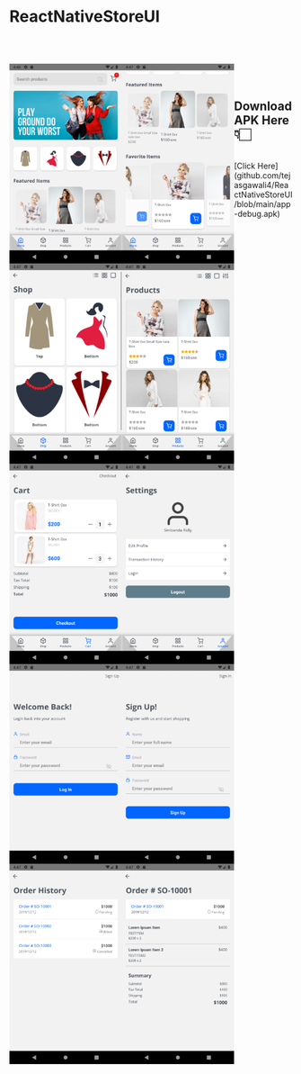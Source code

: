 # ReactNativeStoreUI

</br><br>
<div>
  <img align="left" src="/screenshots/1.png" width="200"/> 
  <img align="left" src="/screenshots/2.png" width="200"/> 
  <img align="left" src="/screenshots/3.png" width="200"/> 
  <img align="left" src="/screenshots/4.png" width="200"/> 
  <img align="left" src="/screenshots/5.png" width="200"/> 
  <img align="left" src="/screenshots/6.png" width="200"/> 
  <img align="left" src="/screenshots/7.png" width="200"/> 
  <img align="left" src="/screenshots/8.png" width="200"/> 
  <img align="left" src="/screenshots/9.png" width="200"/> 
  <img align="left" src="/screenshots/10.png" width="200"/> 
</div>

</br><br>
## Download APK Here 👇🏻
</br>
[Click Here](github.com/tejasgawali4/ReactNativeStoreUI/blob/main/app-debug.apk)


